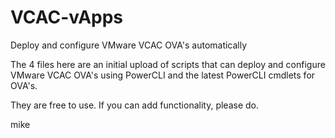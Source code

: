 VCAC-vApps
==========

Deploy and configure VMware VCAC OVA's automatically

The 4 files here are an initial upload of scripts that can deploy and configure VMware VCAC OVA's using PowerCLI and the latest PowerCLI cmdlets for OVA's.

They are free to use. If you can add functionality, please do.

mike
